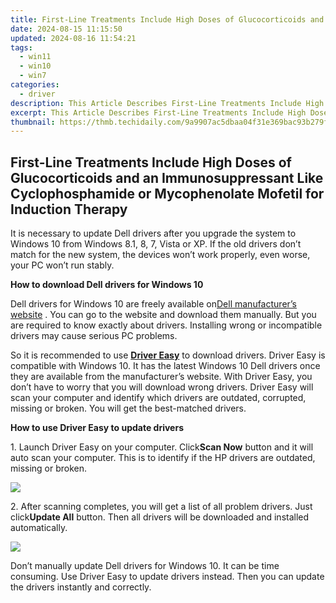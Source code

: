 ```yaml
---
title: First-Line Treatments Include High Doses of Glucocorticoids and an Immunosuppressant Like Cyclophosphamide or Mycophenolate Mofetil for Induction Therapy
date: 2024-08-15 11:15:50
updated: 2024-08-16 11:54:21
tags:
  - win11
  - win10
  - win7
categories:
  - driver
description: This Article Describes First-Line Treatments Include High Doses of Glucocorticoids and an Immunosuppressant Like Cyclophosphamide or Mycophenolate Mofetil for Induction Therapy
excerpt: This Article Describes First-Line Treatments Include High Doses of Glucocorticoids and an Immunosuppressant Like Cyclophosphamide or Mycophenolate Mofetil for Induction Therapy
thumbnail: https://thmb.techidaily.com/9a9907ac5dbaa04f31e369bac93b279f477635cd1d417e1d02f2db8686c1981a.jpg
---
```


## First-Line Treatments Include High Doses of Glucocorticoids and an Immunosuppressant Like Cyclophosphamide or Mycophenolate Mofetil for Induction Therapy

It is necessary to update Dell drivers after you upgrade the system to Windows 10 from Windows 8.1, 8, 7, Vista or XP. If the old drivers don’t match for the new system, the devices won’t work properly, even worse, your PC won’t run stably.

 **How to download Dell drivers for Windows 10**

  Dell drivers for Windows 10 are freely available on[Dell manufacturer’s website](https://shop-links.co/link/?exclusive=1&publisher_slug=itechdaily19598&url=http%3A%2F%2Fwww.dell.com%2F) . You can go to the website and download them manually. But you are required to know exactly about drivers. Installing wrong or incompatible drivers may cause serious PC problems.

  So it is recommended to use **[Driver Easy](https://tools.techidaily.com/drivereasy/download/)**  to download drivers. Driver Easy is compatible with Windows 10\. It has the latest Windows 10 Dell drivers once they are available from the manufacturer’s website. With Driver Easy, you don’t have to worry that you will download wrong drivers. Driver Easy will scan your computer and identify which drivers are outdated, corrupted, missing or broken. You will get the best-matched drivers.

 **How to use Driver Easy to update drivers**

  1\. Launch Driver Easy on your computer. Click**Scan Now** button and it will auto scan your computer. This is to identify if the HP drivers are outdated, missing or broken.  
  
![](https://images.drivereasy.com/wp-content/uploads/2017/04/img_5901e0d413e86.png)

  2\. After scanning completes, you will get a list of all problem drivers. Just click**Update All**  button. Then all drivers will be downloaded and installed automatically.  
  
![](https://images.drivereasy.com/wp-content/uploads/2017/04/img_5901e0db9623b.jpg)

 Don’t manually update Dell drivers for Windows 10\. It can be time consuming. Use Driver Easy to update drivers instead. Then you can update the drivers instantly and correctly.

<ins class="adsbygoogle"
     style="display:block"
     data-ad-format="autorelaxed"
     data-ad-client="ca-pub-7571918770474297"
     data-ad-slot="1223367746"></ins>



<ins class="adsbygoogle"
     style="display:block"
     data-ad-client="ca-pub-7571918770474297"
     data-ad-slot="8358498916"
     data-ad-format="auto"
     data-full-width-responsive="true"></ins>

